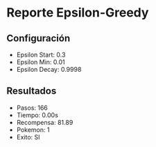 # Reporte Epsilon-Greedy
## Configuración
- Epsilon Start: 0.3
- Epsilon Min: 0.01
- Epsilon Decay: 0.9998

## Resultados
- Pasos: 166
- Tiempo: 0.00s
- Recompensa: 81.89
- Pokemon: 1
- Exito: SI
